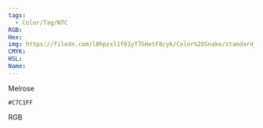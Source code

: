 ```yaml
---
tags:
  - Color/Tag/NTC
RGB:
Hex:
img: https://filedn.com/l0hpzxl1f01yT7GHxtF8cyk/Color%20Snake/standard_csv_to_svg/%23/C7C1FF.svg
CMYK:
HSL:
Name:
---
```

Melrose
```palette
#C7C1FF
```
RGB
